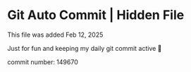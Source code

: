 # Git Auto Commit | Hidden File

This file was added Feb 12, 2025

Just for fun and keeping my daily git commit active 🤪

commit number: 149670

